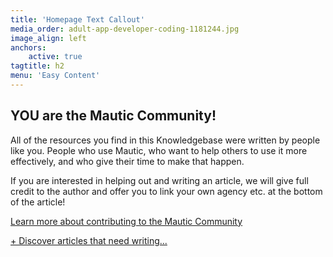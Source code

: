 ```yaml
---
title: 'Homepage Text Callout'
media_order: adult-app-developer-coding-1181244.jpg
image_align: left
anchors:
    active: true
tagtitle: h2
menu: 'Easy Content'
---
```


## **YOU** are the Mautic Community!

All of the resources you find in this Knowledgebase were written by people like you. 
People who use Mautic, who want to help others to use it more effectively, and who 
give their time to make that happen.

If you are interested in helping out and writing an article, we will give full credit
to the author and offer you to link your own agency etc. at the bottom of the article!

[Learn more about contributing to the Mautic Community][contribute-to-mautic]

[+ Discover articles that need writing...][education-team-jira]

[contribute-to-mautic]: <https://contribute.mautic.org/contributing-to-mautic>
[education-team-jira]: <https://mautic.atlassian.net/browse/TEDU-15?classes=btn,btn-primary,btn-lg>
